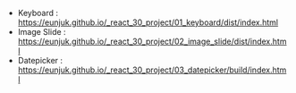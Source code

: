 
- Keyboard : https://eunjuk.github.io/_react_30_project/01_keyboard/dist/index.html
- Image Slide : https://eunjuk.github.io/_react_30_project/02_image_slide/dist/index.html
- Datepicker : https://eunjuk.github.io/_react_30_project/03_datepicker/build/index.html
